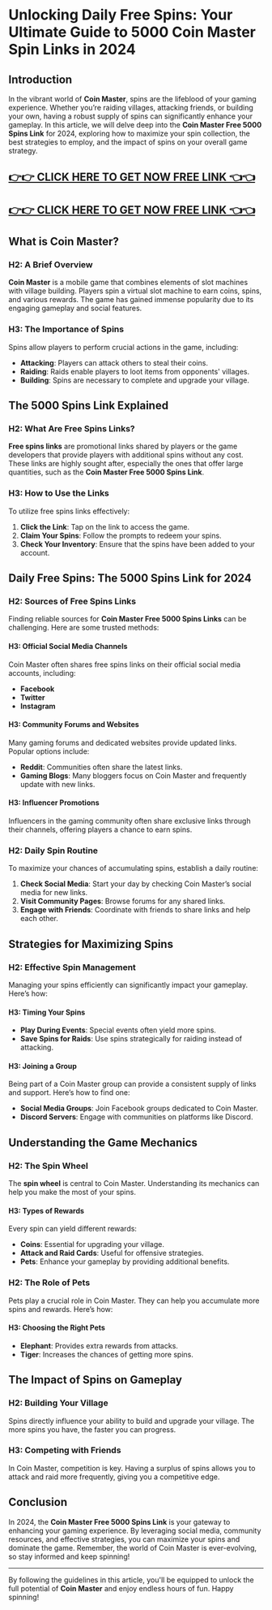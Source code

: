# Unlocking Daily Free Spins: Your Ultimate Guide to 5000 Coin Master Spin Links in 2024

## Introduction

In the vibrant world of **Coin Master**, spins are the lifeblood of your gaming experience. Whether you’re raiding villages, attacking friends, or building your own, having a robust supply of spins can significantly enhance your gameplay. In this article, we will delve deep into the **Coin Master Free 5000 Spins Link** for 2024, exploring how to maximize your spin collection, the best strategies to employ, and the impact of spins on your overall game strategy.

[👉👉 CLICK HERE TO GET NOW FREE LINK 👈👈](https://todaylink.site/CoinsLink/)
-
[👉👉 CLICK HERE TO GET NOW FREE LINK 👈👈](https://todaylink.site/CoinsLink/)
-



## What is Coin Master?

### H2: A Brief Overview

**Coin Master** is a mobile game that combines elements of slot machines with village building. Players spin a virtual slot machine to earn coins, spins, and various rewards. The game has gained immense popularity due to its engaging gameplay and social features.

### H3: The Importance of Spins

Spins allow players to perform crucial actions in the game, including:

- **Attacking**: Players can attack others to steal their coins.
- **Raiding**: Raids enable players to loot items from opponents' villages.
- **Building**: Spins are necessary to complete and upgrade your village.

## The 5000 Spins Link Explained

### H2: What Are Free Spins Links?

**Free spins links** are promotional links shared by players or the game developers that provide players with additional spins without any cost. These links are highly sought after, especially the ones that offer large quantities, such as the **Coin Master Free 5000 Spins Link**.

### H3: How to Use the Links

To utilize free spins links effectively:

1. **Click the Link**: Tap on the link to access the game.
2. **Claim Your Spins**: Follow the prompts to redeem your spins.
3. **Check Your Inventory**: Ensure that the spins have been added to your account.

## Daily Free Spins: The 5000 Spins Link for 2024

### H2: Sources of Free Spins Links

Finding reliable sources for **Coin Master Free 5000 Spins Links** can be challenging. Here are some trusted methods:

#### H3: Official Social Media Channels

Coin Master often shares free spins links on their official social media accounts, including:

- **Facebook**
- **Twitter**
- **Instagram**

#### H3: Community Forums and Websites

Many gaming forums and dedicated websites provide updated links. Popular options include:

- **Reddit**: Communities often share the latest links.
- **Gaming Blogs**: Many bloggers focus on Coin Master and frequently update with new links.

#### H3: Influencer Promotions

Influencers in the gaming community often share exclusive links through their channels, offering players a chance to earn spins.

### H2: Daily Spin Routine

To maximize your chances of accumulating spins, establish a daily routine:

1. **Check Social Media**: Start your day by checking Coin Master’s social media for new links.
2. **Visit Community Pages**: Browse forums for any shared links.
3. **Engage with Friends**: Coordinate with friends to share links and help each other.

## Strategies for Maximizing Spins

### H2: Effective Spin Management

Managing your spins efficiently can significantly impact your gameplay. Here’s how:

#### H3: Timing Your Spins

- **Play During Events**: Special events often yield more spins.
- **Save Spins for Raids**: Use spins strategically for raiding instead of attacking.

#### H3: Joining a Group

Being part of a Coin Master group can provide a consistent supply of links and support. Here’s how to find one:

- **Social Media Groups**: Join Facebook groups dedicated to Coin Master.
- **Discord Servers**: Engage with communities on platforms like Discord.

## Understanding the Game Mechanics

### H2: The Spin Wheel

The **spin wheel** is central to Coin Master. Understanding its mechanics can help you make the most of your spins.

#### H3: Types of Rewards

Every spin can yield different rewards:

- **Coins**: Essential for upgrading your village.
- **Attack and Raid Cards**: Useful for offensive strategies.
- **Pets**: Enhance your gameplay by providing additional benefits.

### H2: The Role of Pets

Pets play a crucial role in Coin Master. They can help you accumulate more spins and rewards. Here’s how:

#### H3: Choosing the Right Pets

- **Elephant**: Provides extra rewards from attacks.
- **Tiger**: Increases the chances of getting more spins.

## The Impact of Spins on Gameplay

### H2: Building Your Village

Spins directly influence your ability to build and upgrade your village. The more spins you have, the faster you can progress.

### H3: Competing with Friends

In Coin Master, competition is key. Having a surplus of spins allows you to attack and raid more frequently, giving you a competitive edge.

## Conclusion

In 2024, the **Coin Master Free 5000 Spins Link** is your gateway to enhancing your gaming experience. By leveraging social media, community resources, and effective strategies, you can maximize your spins and dominate the game. Remember, the world of Coin Master is ever-evolving, so stay informed and keep spinning!

---

By following the guidelines in this article, you'll be equipped to unlock the full potential of **Coin Master** and enjoy endless hours of fun. Happy spinning!
